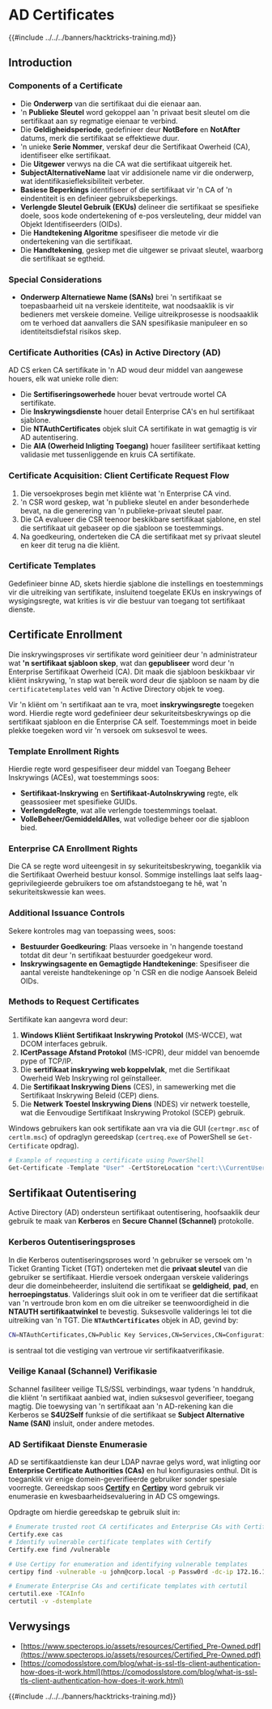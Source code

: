 # AD Certificates

{{#include ../../../banners/hacktricks-training.md}}

## Introduction

### Components of a Certificate

- Die **Onderwerp** van die sertifikaat dui die eienaar aan.
- 'n **Publieke Sleutel** word gekoppel aan 'n privaat besit sleutel om die sertifikaat aan sy regmatige eienaar te verbind.
- Die **Geldigheidsperiode**, gedefinieer deur **NotBefore** en **NotAfter** datums, merk die sertifikaat se effektiewe duur.
- 'n unieke **Serie Nommer**, verskaf deur die Sertifikaat Owerheid (CA), identifiseer elke sertifikaat.
- Die **Uitgewer** verwys na die CA wat die sertifikaat uitgereik het.
- **SubjectAlternativeName** laat vir addisionele name vir die onderwerp, wat identifikasiefleksibiliteit verbeter.
- **Basiese Beperkings** identifiseer of die sertifikaat vir 'n CA of 'n eindentiteit is en definieer gebruiksbeperkings.
- **Verlengde Sleutel Gebruik (EKUs)** delineer die sertifikaat se spesifieke doele, soos kode ondertekening of e-pos versleuteling, deur middel van Objekt Identifiseerders (OIDs).
- Die **Handtekening Algoritme** spesifiseer die metode vir die ondertekening van die sertifikaat.
- Die **Handtekening**, geskep met die uitgewer se privaat sleutel, waarborg die sertifikaat se egtheid.

### Special Considerations

- **Onderwerp Alternatiewe Name (SANs)** brei 'n sertifikaat se toepasbaarheid uit na verskeie identiteite, wat noodsaaklik is vir bedieners met verskeie domeine. Veilige uitreikprosesse is noodsaaklik om te verhoed dat aanvallers die SAN spesifikasie manipuleer en so identiteitsdiefstal risikos skep.

### Certificate Authorities (CAs) in Active Directory (AD)

AD CS erken CA sertifikate in 'n AD woud deur middel van aangewese houers, elk wat unieke rolle dien:

- Die **Sertifiseringsowerhede** houer bevat vertroude wortel CA sertifikate.
- Die **Inskrywingsdienste** houer detail Enterprise CA's en hul sertifikaat sjablone.
- Die **NTAuthCertificates** objek sluit CA sertifikate in wat gemagtig is vir AD autentisering.
- Die **AIA (Owerheid Inligting Toegang)** houer fasiliteer sertifikaat ketting validasie met tussenliggende en kruis CA sertifikate.

### Certificate Acquisition: Client Certificate Request Flow

1. Die versoekproses begin met kliënte wat 'n Enterprise CA vind.
2. 'n CSR word geskep, wat 'n publieke sleutel en ander besonderhede bevat, na die generering van 'n publieke-privaat sleutel paar.
3. Die CA evalueer die CSR teenoor beskikbare sertifikaat sjablone, en stel die sertifikaat uit gebaseer op die sjabloon se toestemmings.
4. Na goedkeuring, onderteken die CA die sertifikaat met sy privaat sleutel en keer dit terug na die kliënt.

### Certificate Templates

Gedefinieer binne AD, skets hierdie sjablone die instellings en toestemmings vir die uitreiking van sertifikate, insluitend toegelate EKUs en inskrywings of wysigingsregte, wat krities is vir die bestuur van toegang tot sertifikaat dienste.

## Certificate Enrollment

Die inskrywingsproses vir sertifikate word geinitieer deur 'n administrateur wat **'n sertifikaat sjabloon skep**, wat dan **gepubliseer** word deur 'n Enterprise Sertifikaat Owerheid (CA). Dit maak die sjabloon beskikbaar vir kliënt inskrywing, 'n stap wat bereik word deur die sjabloon se naam by die `certificatetemplates` veld van 'n Active Directory objek te voeg.

Vir 'n kliënt om 'n sertifikaat aan te vra, moet **inskrywingsregte** toegeken word. Hierdie regte word gedefinieer deur sekuriteitsbeskrywings op die sertifikaat sjabloon en die Enterprise CA self. Toestemmings moet in beide plekke toegeken word vir 'n versoek om suksesvol te wees.

### Template Enrollment Rights

Hierdie regte word gespesifiseer deur middel van Toegang Beheer Inskrywings (ACEs), wat toestemmings soos:

- **Sertifikaat-Inskrywing** en **Sertifikaat-AutoInskrywing** regte, elk geassosieer met spesifieke GUIDs.
- **VerlengdeRegte**, wat alle verlengde toestemmings toelaat.
- **VolleBeheer/GemiddeldAlles**, wat volledige beheer oor die sjabloon bied.

### Enterprise CA Enrollment Rights

Die CA se regte word uiteengesit in sy sekuriteitsbeskrywing, toeganklik via die Sertifikaat Owerheid bestuur konsol. Sommige instellings laat selfs laag-geprivilegieerde gebruikers toe om afstandstoegang te hê, wat 'n sekuriteitskwessie kan wees.

### Additional Issuance Controls

Sekere kontroles mag van toepassing wees, soos:

- **Bestuurder Goedkeuring**: Plaas versoeke in 'n hangende toestand totdat dit deur 'n sertifikaat bestuurder goedgekeur word.
- **Inskrywingsagente en Gemagtigde Handtekeninge**: Spesifiseer die aantal vereiste handtekeninge op 'n CSR en die nodige Aansoek Beleid OIDs.

### Methods to Request Certificates

Sertifikate kan aangevra word deur:

1. **Windows Kliënt Sertifikaat Inskrywing Protokol** (MS-WCCE), wat DCOM interfaces gebruik.
2. **ICertPassage Afstand Protokol** (MS-ICPR), deur middel van benoemde pype of TCP/IP.
3. Die **sertifikaat inskrywing web koppelvlak**, met die Sertifikaat Owerheid Web Inskrywing rol geïnstalleer.
4. Die **Sertifikaat Inskrywing Diens** (CES), in samewerking met die Sertifikaat Inskrywing Beleid (CEP) diens.
5. Die **Netwerk Toestel Inskrywing Diens** (NDES) vir netwerk toestelle, wat die Eenvoudige Sertifikaat Inskrywing Protokol (SCEP) gebruik.

Windows gebruikers kan ook sertifikate aan vra via die GUI (`certmgr.msc` of `certlm.msc`) of opdraglyn gereedskap (`certreq.exe` of PowerShell se `Get-Certificate` opdrag).
```powershell
# Example of requesting a certificate using PowerShell
Get-Certificate -Template "User" -CertStoreLocation "cert:\\CurrentUser\\My"
```
## Sertifikaat Outentisering

Active Directory (AD) ondersteun sertifikaat outentisering, hoofsaaklik deur gebruik te maak van **Kerberos** en **Secure Channel (Schannel)** protokolle.

### Kerberos Outentiseringsproses

In die Kerberos outentiseringsproses word 'n gebruiker se versoek om 'n Ticket Granting Ticket (TGT) onderteken met die **privaat sleutel** van die gebruiker se sertifikaat. Hierdie versoek ondergaan verskeie validerings deur die domeinbeheerder, insluitend die sertifikaat se **geldigheid**, **pad**, en **herroepingstatus**. Validerings sluit ook in om te verifieer dat die sertifikaat van 'n vertroude bron kom en om die uitreiker se teenwoordigheid in die **NTAUTH sertifikaatwinkel** te bevestig. Suksesvolle validerings lei tot die uitreiking van 'n TGT. Die **`NTAuthCertificates`** objek in AD, gevind by:
```bash
CN=NTAuthCertificates,CN=Public Key Services,CN=Services,CN=Configuration,DC=<domain>,DC=<com>
```
is sentraal tot die vestiging van vertroue vir sertifikaatverifikasie.

### Veilige Kanaal (Schannel) Verifikasie

Schannel fasiliteer veilige TLS/SSL verbindings, waar tydens 'n handdruk, die kliënt 'n sertifikaat aanbied wat, indien suksesvol geverifieer, toegang magtig. Die toewysing van 'n sertifikaat aan 'n AD-rekening kan die Kerberos se **S4U2Self** funksie of die sertifikaat se **Subject Alternative Name (SAN)** insluit, onder andere metodes.

### AD Sertifikaat Dienste Enumerasie

AD se sertifikaatdienste kan deur LDAP navrae gelys word, wat inligting oor **Enterprise Certificate Authorities (CAs)** en hul konfigurasies onthul. Dit is toeganklik vir enige domein-geverifieerde gebruiker sonder spesiale voorregte. Gereedskap soos **[Certify](https://github.com/GhostPack/Certify)** en **[Certipy](https://github.com/ly4k/Certipy)** word gebruik vir enumerasie en kwesbaarheidsevaluering in AD CS omgewings.

Opdragte om hierdie gereedskap te gebruik sluit in:
```bash
# Enumerate trusted root CA certificates and Enterprise CAs with Certify
Certify.exe cas
# Identify vulnerable certificate templates with Certify
Certify.exe find /vulnerable

# Use Certipy for enumeration and identifying vulnerable templates
certipy find -vulnerable -u john@corp.local -p Passw0rd -dc-ip 172.16.126.128

# Enumerate Enterprise CAs and certificate templates with certutil
certutil.exe -TCAInfo
certutil -v -dstemplate
```
## Verwysings

- [https://www.specterops.io/assets/resources/Certified_Pre-Owned.pdf](https://www.specterops.io/assets/resources/Certified_Pre-Owned.pdf)
- [https://comodosslstore.com/blog/what-is-ssl-tls-client-authentication-how-does-it-work.html](https://comodosslstore.com/blog/what-is-ssl-tls-client-authentication-how-does-it-work.html)

{{#include ../../../banners/hacktricks-training.md}}
